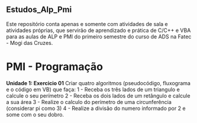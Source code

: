 ## Estudos_Alp_Pmi
Este repositório conta apenas e somente com atividades de sala e atividades próprias, que servirão de aprendizado e prática de C/C++ e VBA para as aulas de ALP e PMI do primeiro semestre do curso de ADS na Fatec - Mogi das Cruzes.



# PMI - Programação 

**Unidade 1: Exercicio 01**
    Criar quatro algoritmos (pseudocódigo, fluxograma e o código em VB) que faça:
    1 - Receba os três lados de um triangulo e calcule o seu perímetro
    2 - Receba os dois lados de um retângulo e calcule a sua área
    3 - Realize o calculo do perímetro de uma circunferência (considerar pi como 3)
    4 - Realize a divisão do numero informado por 2 e some com o seu dobro.